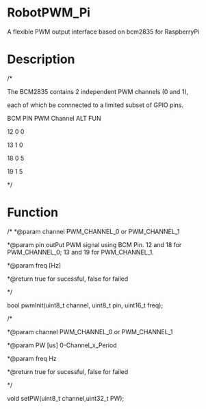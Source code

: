 # RobotPWM_Pi
A flexible PWM output interface based on bcm2835 for RaspberryPi


# Description
/*

The BCM2835 contains 2 independent PWM channels (0 and 1), 

each of which be connnected to a limited subset of GPIO pins.

BCM PIN   PWM Channel    ALT FUN

 12              0            0 
 
 13              1            0
 
 18              0            5
 
 19              1            5
 
*/

# Function
/*
 *@param channel PWM_CHANNEL_0 or PWM_CHANNEL_1
 
 *@param pin outPut PWM signal using BCM Pin. 12 and 18 for PWM_CHANNEL_0; 13 and 19 for PWM_CHANNEL_1.
 
 *@param freq [Hz]
 
 *@return true for sucessful, false for failed
 
 */
 
bool pwmInit(uint8_t channel, uint8_t pin, uint16_t freq);

/*

 *@param channel PWM_CHANNEL_0 or PWM_CHANNEL_1
 
 *@param PW [us] 0-Channel_x_Period
 
 *@param freq Hz
 
 *@return true for sucessful, false for failed
 
 */
 
void setPW(uint8_t channel,uint32_t PW); 
